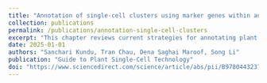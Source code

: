 ```yaml
---
title: "Annotation of single-cell clusters using marker genes within and across species"
collection: publications
permalink: /publications/annotation-single-cell-clusters
excerpt: "This chapter reviews current strategies for annotating plant single-cell clusters using marker genes, emphasizing the integration of manual curation, coexpression, and cross-species analyses."
date: 2025-01-01
authors: "Sanchari Kundu, Tran Chau, Dena Saghai Maroof, Song Li"
publication: "Guide to Plant Single-Cell Technology"
doi: "https://www.sciencedirect.com/science/article/abs/pii/B9780443237362000150"
---
```

